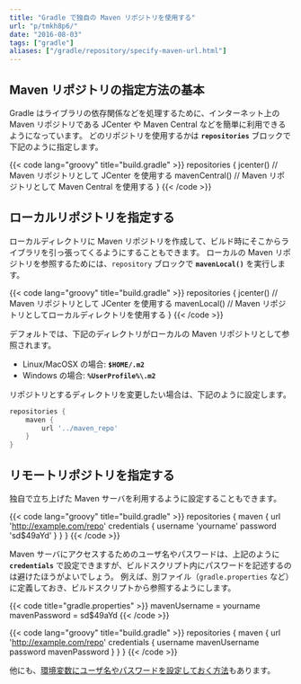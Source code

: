 ```yaml
---
title: "Gradle で独自の Maven リポジトリを使用する"
url: "p/tmkh8p6/"
date: "2016-08-03"
tags: ["gradle"]
aliases: ["/gradle/repository/specify-maven-url.html"]
---
```


Maven リポジトリの指定方法の基本
----

Gradle はライブラリの依存関係などを処理するために、インターネット上の Maven リポジトリである JCenter や Maven Central などを簡単に利用できるようになっています。
どのリポジトリを使用するかは **`repositories`** ブロックで下記のように指定します。

{{< code lang="groovy" title="build.gradle" >}}
repositories {
    jcenter()       // Maven リポジトリとして JCenter を使用する
    mavenCentral()  // Maven リポジトリとして Maven Central を使用する
}
{{< /code >}}


ローカルリポジトリを指定する
----

ローカルディレクトリに Maven リポジトリを作成して、ビルド時にそこからライブラリを引っ張ってくるようにすることもできます。
ローカルの Maven リポジトリを参照するためには、`repository` ブロックで **`mavenLocal()`** を実行します。

{{< code lang="groovy" title="build.gradle" >}}
repositories {
    jcenter()     // Maven リポジトリとして JCenter を使用する
    mavenLocal()  // Maven リポジトリとしてローカルディレクトリを使用する
}
{{< /code >}}

デフォルトでは、下記のディレクトリがローカルの Maven リポジトリとして参照されます。

* Linux/MacOSX の場合: **`$HOME/.m2`**
* Windows の場合: **`%UserProfile%\.m2`**

リポジトリとするディレクトリを変更したい場合は、下記のように設定します。

```groovy
repositories {
    maven {
        url '../maven_repo'
    }
}
```


リモートリポジトリを指定する
----

独自で立ち上げた Maven サーバを利用するように設定することもできます。

{{< code lang="groovy" title="build.gradle" >}}
repositories {
    maven {
        url 'http://example.com/repo'
        credentials {
            username 'yourname'
            password 'sd$49aYd'
        }
    }
}
{{< /code >}}

Maven サーバにアクセスするためのユーザ名やパスワードは、上記のように **`credentials`** で設定できますが、ビルドスクリプト内にパスワードを記述するのは避けたほうがよいでしょう。
例えば、別ファイル（`gradle.properties` など）に定義しておき、ビルドスクリプトから参照するようにします。

{{< code title="gradle.properties" >}}
mavenUsername = yourname
mavenPassword = sd$49aYd
{{< /code >}}

{{< code lang="groovy" title="build.gradle" >}}
repositories {
    maven {
        url 'http://example.com/repo'
        credentials {
            username mavenUsername
            password mavenPassword
        }
    }
}
{{< /code >}}

他にも、[環境変数にユーザ名やパスワードを設定しておく方法](/p/2uxzo7h/)もあります。

